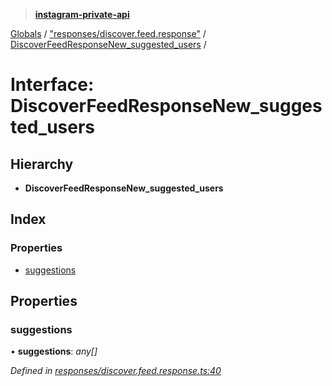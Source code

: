 > **[instagram-private-api](../README.md)**

[Globals](../README.md) / ["responses/discover.feed.response"](../modules/_responses_discover_feed_response_.md) / [DiscoverFeedResponseNew_suggested_users](_responses_discover_feed_response_.discoverfeedresponsenew_suggested_users.md) /

# Interface: DiscoverFeedResponseNew_suggested_users

## Hierarchy

* **DiscoverFeedResponseNew_suggested_users**

## Index

### Properties

* [suggestions](_responses_discover_feed_response_.discoverfeedresponsenew_suggested_users.md#suggestions)

## Properties

###  suggestions

• **suggestions**: *any[]*

*Defined in [responses/discover.feed.response.ts:40](https://github.com/dilame/instagram-private-api/blob/e9c516c/src/responses/discover.feed.response.ts#L40)*
